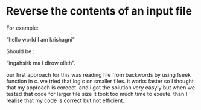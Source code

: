 # Reverse the contents of an input file
For example: 

“hello world 
I am krishagni”

Should be :

“ingahsirk ma i
dlrow olleh”.


our first approach for this was reading file from backwords by using fseek function in c.
we tried that logic on smaller files. it works faster so I thought that my approach is coreect. and i got the solution very easyly but when we tested that code for larger file size it took too much time to exeute. than I realise that my code is correct but not efficient. 

